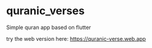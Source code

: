# quranic_verses

Simple quran app based on flutter

try the web version here: https://quranic-verse.web.app
